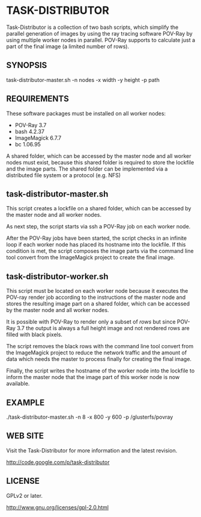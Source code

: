# TASK-DISTRIBUTOR


Task-Distributor is a collection of two bash scripts, which simplify the 
parallel generation of images by using the ray tracing software POV-Ray by using 
multiple worker nodes in parallel. POV-Ray supports to calculate just a part of 
the final image (a limited number of rows). 

## SYNOPSIS

task-distributor-master.sh -n nodes -x width -y height -p path

## REQUIREMENTS

These software packages must be installed on all worker nodes:

- POV-Ray 3.7
- bash 4.2.37
- ImageMagick 6.7.7
- bc 1.06.95

A shared folder, which can be accessed by the master node and all 
worker nodes must exist, because this shared folder is required to store the 
lockfile and the image parts. The shared folder can be implemented via a 
distributed file system or a protocol (e.g. NFS) 

task-distributor-master.sh
--------------------------
This script creates a lockfile on a shared folder, which can be accessed by the 
master node and all worker nodes.

As next step, the script starts via ssh a POV-Ray job on each worker node. 

After the POV-Ray jobs have been started, the script checks in an infinite loop 
if each worker node has placed its hostname into the lockfile. If this 
condition is met, the script composes the image parts via the command line tool 
convert from the ImageMagick project to create the final image.

task-distributor-worker.sh
--------------------------
This script must be located on each worker node because it executes the POV-ray 
render job according to the instructions of the master node and stores the 
resulting image part on a shared folder, which can be accessed by the master 
node and all worker nodes.

It is possible with POV-Ray to render only a subset of *rows* but since POV-Ray 
3.7 the output is always a full height image and not rendered rows are filled 
with black pixels. 

The script removes the black rows with the command line tool convert from the 
ImageMagick project to reduce the network traffic and the amount of data which 
needs the master to process finally for creating the final image.

Finally, the script writes the hostname of the worker node into the lockfile to 
inform the master node that the image part of this worker node is now available.

EXAMPLE
-------
./task-distributor-master.sh -n 8 -x 800 -y 600 -p /glusterfs/povray

WEB SITE
--------
Visit the Task-Distributor for more information and the latest revision.

http://code.google.com/p/task-distributor

LICENSE
-------
GPLv2 or later.

http://www.gnu.org/licenses/gpl-2.0.html
